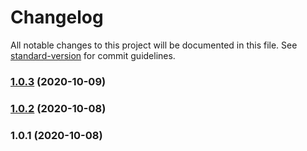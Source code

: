 # Changelog

All notable changes to this project will be documented in this file. See [standard-version](https://github.com/conventional-changelog/standard-version) for commit guidelines.

### [1.0.3](https://github.com/whitefusionhq/rb2js-loader/compare/v1.0.2...v1.0.3) (2020-10-09)

### [1.0.2](https://github.com/whitefusionhq/rb2js-loader/compare/v1.0.1...v1.0.2) (2020-10-08)

### 1.0.1 (2020-10-08)
